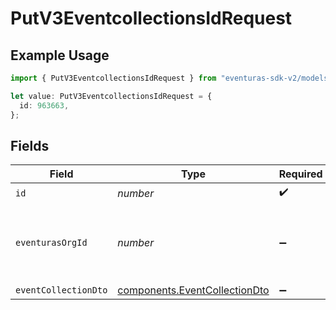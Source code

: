 # PutV3EventcollectionsIdRequest

## Example Usage

```typescript
import { PutV3EventcollectionsIdRequest } from "eventuras-sdk-v2/models/operations";

let value: PutV3EventcollectionsIdRequest = {
  id: 963663,
};
```

## Fields

| Field                                                                          | Type                                                                           | Required                                                                       | Description                                                                    |
| ------------------------------------------------------------------------------ | ------------------------------------------------------------------------------ | ------------------------------------------------------------------------------ | ------------------------------------------------------------------------------ |
| `id`                                                                           | *number*                                                                       | :heavy_check_mark:                                                             | N/A                                                                            |
| `eventurasOrgId`                                                               | *number*                                                                       | :heavy_minus_sign:                                                             | Optional organization Id. Will be required in API version 4.                   |
| `eventCollectionDto`                                                           | [components.EventCollectionDto](../../models/components/eventcollectiondto.md) | :heavy_minus_sign:                                                             | N/A                                                                            |